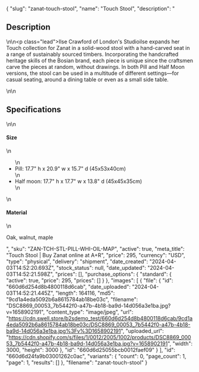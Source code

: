 {
  "slug": "zanat-touch-stool",
  "name": "Touch Stool",
  "description": "<h2>Description</h2>\n<!-- split -->\n<p class=\"lead\">Ilse Crawford of London's Studioilse expands her Touch collection for Zanat in a solid-wood stool with a hand-carved seat in a range of sustainably sourced timbers. Incorporating the handcrafted heritage skills of the Bosian brand, each piece is unique since the craftsmen carve the pieces at random, without drawings. In both Pill and Half Moon versions, the stool can be used in a multitude of different settings—for casual seating, around a dining table or even as a small side table. </p>\n<!-- split -->\n<h2>Specifications</h2>\n<!-- split -->\n<h4>Size</h4>\n<ul>\n<li>Pill: 17.7\" h x 20.9\" w x 15.7\" d (45x53x40cm)</li>\n<li>Half moon: 17.7\" h x 17.7\" w x 13.8\" d (45x45x35cm)</li>\n</ul>\n<h4>Material</h4>\n<p>Oak, walnut, maple</p>",
  "sku": "ZAN-TCH-STL-PILL-WHI-OIL-MAP",
  "active": true,
  "meta_title": "Touch Stool | Buy Zanat online at A+R",
  "price": 295,
  "currency": "USD",
  "type": "physical",
  "delivery": "shipment",
  "date_created": "2024-04-03T14:52:20.693Z",
  "stock_status": null,
  "date_updated": "2024-04-03T14:52:21.598Z",
  "prices": [],
  "purchase_options": {
    "standard": {
      "active": true,
      "price": 295,
      "prices": []
    }
  },
  "images": [
    {
      "file": {
        "id": "660d6d254d8b4800118d6cab",
        "date_uploaded": "2024-04-03T14:52:21.445Z",
        "length": 164116,
        "md5": "9cd1a4eda5092b6a8615784ab18be03c",
        "filename": "DSC8869_00053_7b5442f0-a47b-4b18-ba9d-14d056a3e1ba.jpg?v=1658902191",
        "content_type": "image/jpeg",
        "url": "https://cdn.swell.store/b2sdemo_test/660d6d254d8b4800118d6cab/9cd1a4eda5092b6a8615784ab18be03c/DSC8869_00053_7b5442f0-a47b-4b18-ba9d-14d056a3e1ba.jpg%3Fv%3D1658902191",
        "uploaded_url": "https://cdn.shopify.com/s/files/1/0012/2005/1002/products/DSC8869_00053_7b5442f0-a47b-4b18-ba9d-14d056a3e1ba.jpg?v=1658902191",
        "width": 3000,
        "height": 3000
      },
      "id": "660d6d25055bcb0012faef09"
    }
  ],
  "id": "660d6d24fa9b03001262c0ac",
  "variants": {
    "count": 0,
    "page_count": 1,
    "page": 1,
    "results": []
  },
  "filename": "zanat-touch-stool"
}